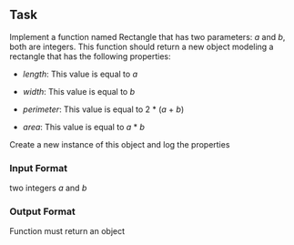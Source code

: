 ## Task

Implement a function named Rectangle that has two parameters: _a_ and _b_, both are integers. This function should return a new object modeling a rectangle that has the following properties:

* _length_: This value is equal to _a_

* _width_: This value is equal to _b_

* _perimeter_: This value is equal to 2 * (_a_ + _b_)

* _area_: This value is equal to _a_ * _b_

Create a new instance of this object and log the properties

### Input Format

two integers _a_ and _b_

### Output Format

Function must return an object